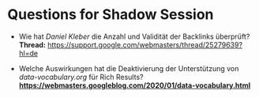 # Questions for Shadow Session

- Wie hat *Daniel Kleber* die Anzahl und Validität der Backlinks überprüft?
    **Thread:** https://support.google.com/webmasters/thread/25279639?hl=de


- Welche Auswirkungen hat die Deaktivierung der Unterstützung von *data-vocabulary.org* für Rich Results?
    **https://webmasters.googleblog.com/2020/01/data-vocabulary.html**